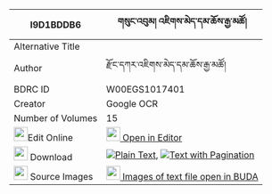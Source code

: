 |I9D1BDDB6|གསུང་འབུམ། འཇིགས་མེད་དམ་ཆོས་རྒྱ་མཚོ། 
| --- | --- 
|Alternative Title |
|Author| རྫོང་དཀར་འཇིགས་མེད་དམ་ཆོས་རྒྱ་མཚོ།
|BDRC ID | W00EGS1017401
|Creator | Google OCR
|Number of Volumes| 15
|<img width="25" src="https://img.icons8.com/color/25/000000/edit-property.png">Edit Online| [<img width="25" src="https://avatars.githubusercontent.com/u/45091458?s=200&v=4"> Open in Editor](http://editor.openpecha.org/I9D1BDDB6)
|<img width="25" src="https://img.icons8.com/fluent/48/000000/download-2.png"/>  Download | [![](https://img.icons8.com/color/20/000000/txt.png)Plain Text](https://github.com/Openpecha/I9D1BDDB6/releases/download/v2/sungbum_jikme_damcho_gyatso_plain_I9D1BDDB6.zip), [![](https://img.icons8.com/color/20/000000/txt.png)Text with Pagination](https://github.com/Openpecha/I9D1BDDB6/releases/download/v2/sungbum_jikme_damcho_gyatso_pages_I9D1BDDB6.zip)
|<img width="25" src="https://img.icons8.com/plasticine/100/000000/pictures-folder.png"/>  Source Images | [<img width="25" src="https://library.bdrc.io/icons/BUDA-small.svg"> Images of text file open in BUDA](https://library.bdrc.io/show/bdr:W00EGS1017401)